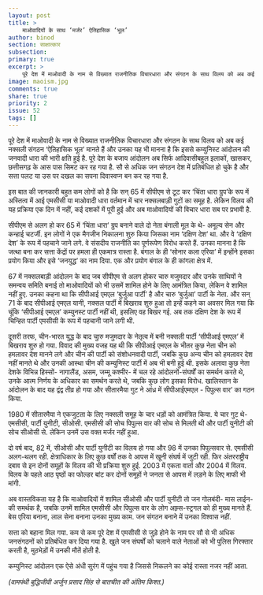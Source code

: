 ```yaml
---
layout: post
title: >
    माओवादियों के साथ ‘मर्जर’ ऐतिहासिक ‘भूल’
author: binod
section: साक्षात्कार
subsection:
primary: true
excerpt: >
    पूरे देश में माओवादी के नाम से विख्यात राजनीतिक विचारधारा और संगठन के साथ विलय को अब कई नक्सली संगठन ‘ऐतिहासिक भूल’ मानते हैं और उनका यह भी मानना है कि इससे कम्युनिस्ट आंदोलन की जनवादी धारा की भारी क्षति हुई है.
image: maoism.jpg
comments: true
share: true
priority: 2
issue: 52
tags: []
---
```


पूरे देश में माओवादी के नाम से विख्यात राजनीतिक विचारधारा और संगठन के साथ विलय को अब कई नक्सली संगठन ‘ऐतिहासिक भूल’ मानते हैं और उनका यह भी मानना है कि इससे कम्युनिस्ट आंदोलन की जनवादी धारा की भारी क्षति हुई है. पूरे देश के बजाय आंदोलन अब सिर्फ आदिवासीबहुल इलाकों, खासकर, छत्तीसगढ़ के आस पास सिमट कर रह गया है. सौ से अधिक जन संगठन देश में प्रतिबंधित हो चुके है और सत्ता पलट या उस पर दखल का सपना दिवास्वप्न बन कर रह गया है.

इस बात की जानकारी बहुत कम लोगों को है कि सन् 65 में सीपीएम से टूट कर ‘चिंता धारा ग्रुप’के रूप में अस्तित्व में आई एमसीसी या माओवादी धारा वर्तमान में चार नक्सलबाड़ी गुटों का समूह है. लेकिन विलय की यह प्रक्रिया एक दिन में नहीं, कई दशकों में पूरी हुई और अब माओवादियों की विचार धारा सब पर प्रभावी है.

सीपीएम से अलग हो कर 65 में ‘चिंता धारा’ ग्रुप बनाने वाले दो नेता बंगाली मूल के थे- अमूल्य सेन और कन्हाई चटर्जी. इन लोगों ने एक मैगजीन निकालना शुरु किया जिसका नाम ‘दक्षिण देश’ था. और वे ‘दक्षिण देश’ के रूप में पहचाने जाने लगे. वे संसदीय राजनीति का पूर्णरूपेण विरोध करते हैं. उनका मानना है कि जत्था बना कर सत्ता केंद्रों पर हमला ही एकमात्र रास्ता है. बंगाल के ही ‘सोनार कला एरिया’ में इन्होंने इसका प्रयोग किया और इसे ‘जनयुद्ध’ का नाम दिया. एक और प्रयोग बंगाल के ही कांगला क्षेत्र में.

67 में नक्सलबाड़ी आंदोलन के बाद जब सीपीएम से अलग होकर चारु मजुमदार और उनके साथियों ने समन्वय समिति बनाई तो माओवादियों को भी उसमें शामिल होने के लिए आमंत्रित किया, लेकिन वे शामिल नहीं हुए. उनका कहना था कि सीपीआई एमएल ‘बुर्जुआ पार्टी’ है और चारु ‘बुर्जुआ’ पार्टी के नेता. और सन् 71 के बाद सीपीआई एमएल यानी, नक्सल पार्टी में बिखराव शुरु हुआ तो इन्हें कहने का अवसर मिल गया कि चूंकि ‘सीपीआई एमएल’ कम्युनस्ट पार्टी नहीं थी, इसलिए वह बिखर गई. अब तक दक्षिण देश के रूप में चिन्हित पार्टी एमसीसी के रूप में पहचानी जाने लगी थी.

दूसरी तरफ, चीन-भारत युद्ध के बाद चाुरु मजुमदार के नेतृत्व में बनी नक्सली पार्टी ‘सीपीआई एमएल’ में बिखराव शुरु हो गया. विवाद की मुख्य वजह यह थी कि सीपीआई एमएल के भीतर कुछ नेता चीन को हमलावर देश मानने लगे और चीन की पार्टी को संशोधनवादी पार्टी, जबकि कुछ अन्य चीन को हमलावर देश नहीं मानते थे और उनकी आस्था चीन की कम्युनिस्ट पार्टी में अब भी बनी हुई थी. इसके अलावा कुछ नेता देशके विभिन्न हिस्सों- नागालैंड, असम, जम्मू कश्मीर-  में चल रहे आंदोलनों-संघर्षों का समर्थन करते थे, उनके आत्म निर्णय के अधिकार का समर्थन करते थे, जबकि कुछ लोग इसका विरोध. खालिस्तान के आंदोलन के बाद यह द्वंद्व तीव्र हो गया और सीतारमैया गुट ने आंध्र में सीपीआईएमएल - पिपुल्स वार’ का गठन किया.

1980 में सीतारमैया ने एकजुटता के लिए नक्सली समूह के चार धड़ों को आमंत्रित किया. ये चार गुट थे- एमसीसी, पार्टी युनीटी, सीओसी. एमसीसी की सोच पिपुल्स वार की सोच से मिलती थी और पार्टी युनीटी की सोच सीओसी से. लेकिन उनमें उस वक्त मर्जर नहीं हुआ.

दो वर्ष बाद, 82 में, सीओसी और पार्टी युनीटी का विलय हो गया और 98 में उनका पिपुल्सवार से. एमसीसी अलग-थलग रही. क्षेत्राधिकार के लिए कुछ वर्षों तक वे आपस में खूनी संघर्ष में जुटी रही. फिर अंतरराष्ट्रीय दबाव से इन दोनों समूहों के विलय की भी प्रक्रिया शुरु हुई. 2003 में एकता वार्ता और 2004 में विलय. विलय के पहले आठ पृष्ठों का फोल्डर बांट कर दोनों समूहों ने जनता से आपस में लड़ने के लिए माफी भी मांगी.

अब वास्तविकता यह है कि माओवादियों में शामिल सीओसी और पार्टी युनीटी तो जन गोलबंदी- मास लाईन- की समर्थक है, जबकि उनमें शामिल एमसीसी और पिपुल्स वार के लोग आम्र्स-स्ट्रगल को ही मुख्य मानते हैं. बेस एरिया बनाना, लाल सेना बनाना उनका मुख्य काम. जन संगठन बनाने में उनका विश्वास नहीं.

सत्ता को बहाना मिल गया. कम से कम पूरे देश में एमसीसी से जुड़े होने के नाम पर सौ से भी अधिक जनसंगठनों को प्रतिबंधित कर दिया गया है. खुले जन संघर्षों को चलाने वाले नेताओं को भी पुलिस गिरफ्तार करती है, मुठभेड़ों में उनकी मौतें होती है.

कम्युनिस्ट आंदोलन एक ऐसे अंधी सुरंग में पहुंच गया है जिससे निकलने का कोई रास्ता नजर नहीं आता.

*(वामपंथी बुद्धिजीवी अर्जुन प्रसाद सिंह से बातचीत की अंतिम किश्त.)*